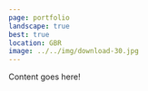 ```yaml
---
page: portfolio
landscape: true
best: true
location: GBR
image: ../../img/download-30.jpg
---
```

Content goes here!
